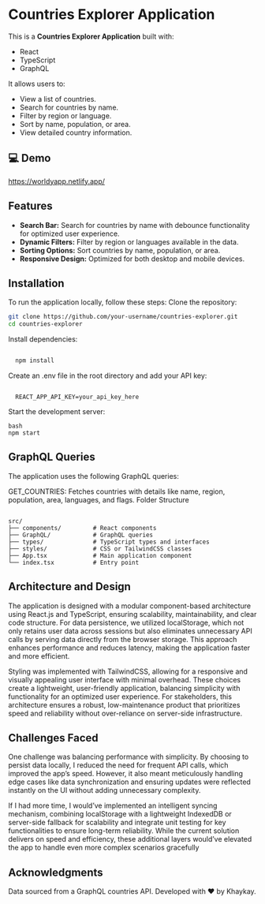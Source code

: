 # Countries Explorer Application

This is a **Countries Explorer Application** built with:

- React
- TypeScript
- GraphQL

It allows users to:

- View a list of countries.
- Search for countries by name.
- Filter by region or language.
- Sort by name, population, or area.
- View detailed country information.

## 💻 Demo

https://worldyapp.netlify.app/

## Features

- **Search Bar:** Search for countries by name with debounce functionality for optimized user experience.
- **Dynamic Filters:** Filter by region or languages available in the data.
- **Sorting Options:** Sort countries by name, population, or area.
- **Responsive Design:** Optimized for both desktop and mobile devices.

## Installation

To run the application locally, follow these steps:
Clone the repository:

```bash
git clone https://github.com/your-username/countries-explorer.git
cd countries-explorer
```

Install dependencies:

```bash

  npm install
```

Create an .env file in the root directory and add your API key:

```plaintext

  REACT_APP_API_KEY=your_api_key_here
```

Start the development server:

```
bash
npm start
```

## GraphQL Queries

The application uses the following GraphQL queries:

GET_COUNTRIES: Fetches countries with details like name, region, population, area, languages, and flags.
Folder Structure

```folder structure

src/
├── components/         # React components
├── GraphQL/            # GraphQL queries
├── types/              # TypeScript types and interfaces
├── styles/             # CSS or TailwindCSS classes
├── App.tsx             # Main application component
└── index.tsx           # Entry point
```

## Architecture and Design

The application is designed with a modular component-based architecture using React.js and TypeScript, ensuring scalability, maintainability, and clear code structure. For data persistence, we utilized localStorage, which not only retains user data across sessions but also eliminates unnecessary API calls by serving data directly from the browser storage. This approach enhances performance and reduces latency, making the application faster and more efficient.

Styling was implemented with TailwindCSS, allowing for a responsive and visually appealing user interface with minimal overhead. These choices create a lightweight, user-friendly application, balancing simplicity with functionality for an optimized user experience. For stakeholders, this architecture ensures a robust, low-maintenance product that prioritizes speed and reliability without over-reliance on server-side infrastructure.

## Challenges Faced

One challenge was balancing performance with simplicity. By choosing to persist data locally, I reduced the need for frequent API calls, which improved the app’s speed. However, it also meant meticulously handling edge cases like data synchronization and ensuring updates were reflected instantly on the UI without adding unnecessary complexity.

If I had more time, I would’ve implemented an intelligent syncing mechanism, combining localStorage with a lightweight IndexedDB or server-side fallback for scalability and integrate unit testing for key functionalities to ensure long-term reliability. While the current solution delivers on speed and efficiency, these additional layers would’ve elevated the app to handle even more complex scenarios gracefully

## Acknowledgments

Data sourced from a GraphQL countries API.
Developed with ❤️ by Khaykay.
